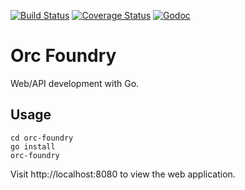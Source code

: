 [![Build Status](https://travis-ci.org/alimac/orc-foundry.svg?branch=master)](https://travis-ci.org/alimac/orc-foundry)
[![Coverage Status](https://coveralls.io/repos/github/alimac/orc-foundry/badge.svg?branch=master)](https://coveralls.io/github/alimac/orc-foundry?branch=master)
[![Godoc](http://img.shields.io/badge/go-documentation-blue.svg)](https://godoc.org/github.com/alimac/orc-foundry)

# Orc Foundry

Web/API development with Go.

## Usage

```
cd orc-foundry
go install
orc-foundry
```

Visit http://localhost:8080 to view the web application.
